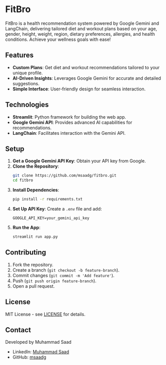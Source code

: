 # FitBro

FitBro is a health recommendation system powered by Google Gemini and LangChain, delivering tailored diet and workout plans based on your age, gender, height, weight, region, dietary preferences, allergies, and health conditions. Achieve your wellness goals with ease!

## Features

- **Custom Plans**: Get diet and workout recommendations tailored to your unique profile.  
- **AI-Driven Insights**: Leverages Google Gemini for accurate and detailed suggestions.  
- **Simple Interface**: User-friendly design for seamless interaction.

## Technologies

- **Streamlit**: Python framework for building the web app.  
- **Google Gemini API**: Provides advanced AI capabilities for recommendations.  
- **LangChain**: Facilitates interaction with the Gemini API.

## Setup

1. **Get a Google Gemini API Key**: Obtain your API key from Google.  
2. **Clone the Repository**:  
   ```bash
   git clone https://github.com/msaadg/fitbro.git
   cd fitbro
   ```  
3. **Install Dependencies**:  
   ```bash
   pip install -r requirements.txt
   ```  
4. **Set Up API Key**: Create a `.env` file and add:  
   ```env
   GOOGLE_API_KEY=your_gemini_api_key
   ```  
5. **Run the App**:  
   ```bash
   streamlit run app.py
   ```

## Contributing

1. Fork the repository.  
2. Create a branch (`git checkout -b feature-branch`).  
3. Commit changes (`git commit -m 'Add feature'`).  
4. Push (`git push origin feature-branch`).  
5. Open a pull request.

## License

MIT License - see [LICENSE](LICENSE) for details.

## Contact

Developed by Muhammad Saad  
- LinkedIn: [Muhammad Saad](https://www.linkedin.com/in/msaad01)  
- GitHub: [msaadg](https://github.com/msaadg)